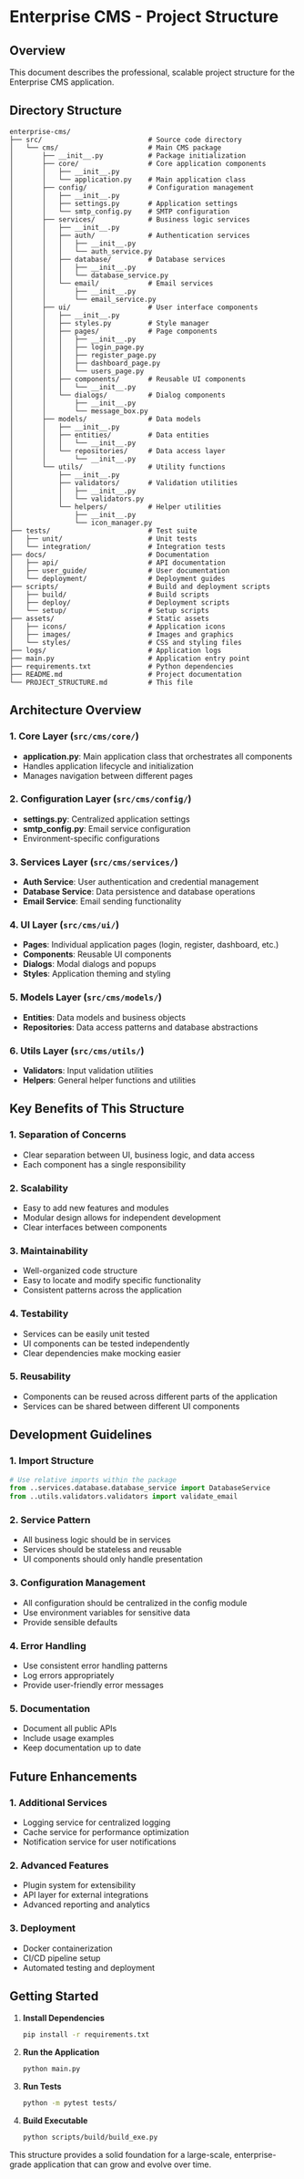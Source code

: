 # Enterprise CMS - Project Structure

## Overview
This document describes the professional, scalable project structure for the Enterprise CMS application.

## Directory Structure

```
enterprise-cms/
├── src/                          # Source code directory
│   └── cms/                      # Main CMS package
│       ├── __init__.py           # Package initialization
│       ├── core/                 # Core application components
│       │   ├── __init__.py
│       │   └── application.py    # Main application class
│       ├── config/               # Configuration management
│       │   ├── __init__.py
│       │   ├── settings.py       # Application settings
│       │   └── smtp_config.py    # SMTP configuration
│       ├── services/             # Business logic services
│       │   ├── __init__.py
│       │   ├── auth/             # Authentication services
│       │   │   ├── __init__.py
│       │   │   └── auth_service.py
│       │   ├── database/         # Database services
│       │   │   ├── __init__.py
│       │   │   └── database_service.py
│       │   └── email/            # Email services
│       │       ├── __init__.py
│       │       └── email_service.py
│       ├── ui/                   # User interface components
│       │   ├── __init__.py
│       │   ├── styles.py         # Style manager
│       │   ├── pages/            # Page components
│       │   │   ├── __init__.py
│       │   │   ├── login_page.py
│       │   │   ├── register_page.py
│       │   │   ├── dashboard_page.py
│       │   │   └── users_page.py
│       │   ├── components/       # Reusable UI components
│       │   │   └── __init__.py
│       │   └── dialogs/          # Dialog components
│       │       ├── __init__.py
│       │       └── message_box.py
│       ├── models/               # Data models
│       │   ├── __init__.py
│       │   ├── entities/         # Data entities
│       │   │   └── __init__.py
│       │   └── repositories/     # Data access layer
│       │       └── __init__.py
│       └── utils/                # Utility functions
│           ├── __init__.py
│           ├── validators/       # Validation utilities
│           │   ├── __init__.py
│           │   └── validators.py
│           └── helpers/          # Helper utilities
│               ├── __init__.py
│               └── icon_manager.py
├── tests/                        # Test suite
│   ├── unit/                     # Unit tests
│   └── integration/              # Integration tests
├── docs/                         # Documentation
│   ├── api/                      # API documentation
│   ├── user_guide/               # User documentation
│   └── deployment/               # Deployment guides
├── scripts/                      # Build and deployment scripts
│   ├── build/                    # Build scripts
│   ├── deploy/                   # Deployment scripts
│   └── setup/                    # Setup scripts
├── assets/                       # Static assets
│   ├── icons/                    # Application icons
│   ├── images/                   # Images and graphics
│   └── styles/                   # CSS and styling files
├── logs/                         # Application logs
├── main.py                       # Application entry point
├── requirements.txt              # Python dependencies
├── README.md                     # Project documentation
└── PROJECT_STRUCTURE.md          # This file
```

## Architecture Overview

### 1. Core Layer (`src/cms/core/`)
- **application.py**: Main application class that orchestrates all components
- Handles application lifecycle and initialization
- Manages navigation between different pages

### 2. Configuration Layer (`src/cms/config/`)
- **settings.py**: Centralized application settings
- **smtp_config.py**: Email service configuration
- Environment-specific configurations

### 3. Services Layer (`src/cms/services/`)
- **Auth Service**: User authentication and credential management
- **Database Service**: Data persistence and database operations
- **Email Service**: Email sending functionality

### 4. UI Layer (`src/cms/ui/`)
- **Pages**: Individual application pages (login, register, dashboard, etc.)
- **Components**: Reusable UI components
- **Dialogs**: Modal dialogs and popups
- **Styles**: Application theming and styling

### 5. Models Layer (`src/cms/models/`)
- **Entities**: Data models and business objects
- **Repositories**: Data access patterns and database abstractions

### 6. Utils Layer (`src/cms/utils/`)
- **Validators**: Input validation utilities
- **Helpers**: General helper functions and utilities

## Key Benefits of This Structure

### 1. **Separation of Concerns**
- Clear separation between UI, business logic, and data access
- Each component has a single responsibility

### 2. **Scalability**
- Easy to add new features and modules
- Modular design allows for independent development
- Clear interfaces between components

### 3. **Maintainability**
- Well-organized code structure
- Easy to locate and modify specific functionality
- Consistent patterns across the application

### 4. **Testability**
- Services can be easily unit tested
- UI components can be tested independently
- Clear dependencies make mocking easier

### 5. **Reusability**
- Components can be reused across different parts of the application
- Services can be shared between different UI components

## Development Guidelines

### 1. **Import Structure**
```python
# Use relative imports within the package
from ..services.database.database_service import DatabaseService
from ..utils.validators.validators import validate_email
```

### 2. **Service Pattern**
- All business logic should be in services
- Services should be stateless and reusable
- UI components should only handle presentation

### 3. **Configuration Management**
- All configuration should be centralized in the config module
- Use environment variables for sensitive data
- Provide sensible defaults

### 4. **Error Handling**
- Use consistent error handling patterns
- Log errors appropriately
- Provide user-friendly error messages

### 5. **Documentation**
- Document all public APIs
- Include usage examples
- Keep documentation up to date

## Future Enhancements

### 1. **Additional Services**
- Logging service for centralized logging
- Cache service for performance optimization
- Notification service for user notifications

### 2. **Advanced Features**
- Plugin system for extensibility
- API layer for external integrations
- Advanced reporting and analytics

### 3. **Deployment**
- Docker containerization
- CI/CD pipeline setup
- Automated testing and deployment

## Getting Started

1. **Install Dependencies**
   ```bash
   pip install -r requirements.txt
   ```

2. **Run the Application**
   ```bash
   python main.py
   ```

3. **Run Tests**
   ```bash
   python -m pytest tests/
   ```

4. **Build Executable**
   ```bash
   python scripts/build/build_exe.py
   ```

This structure provides a solid foundation for a large-scale, enterprise-grade application that can grow and evolve over time.
